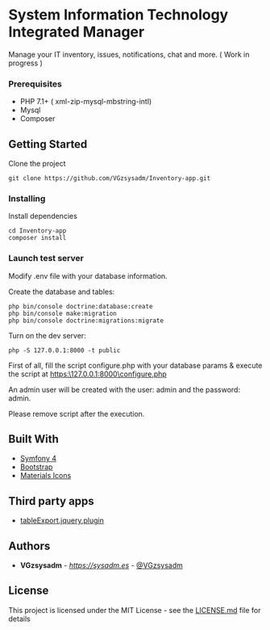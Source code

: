 # System Information Technology Integrated Manager 

Manage your IT inventory, issues, notifications, chat and more. ( Work in progress )

### Prerequisites

* PHP 7.1+ ( xml-zip-mysql-mbstring-intl)
* Mysql
* Composer

## Getting Started

Clone the project

```
git clone https://github.com/VGzsysadm/Inventory-app.git
```
### Installing

Install dependencies

```
cd Inventory-app
composer install
```
### Launch test server

Modify .env file with your database information.

Create the database and tables:

```
php bin/console doctrine:database:create
php bin/console make:migration
php bin/console doctrine:migrations:migrate
```

Turn on the dev server:

```
php -S 127.0.0.1:8000 -t public
```

First of all, fill the script configure.php with your database params & execute the script at [https:\\127.0.0.1:8000\configure.php](https://github.com/VGzsysadm/Inventory-app/blob/master/public/configure.php)

An admin user will be created with the user: admin and the password: admin.

Please remove script after the execution.

## Built With

* [Symfony 4](https://symfony.com/doc/current/index.html)
* [Bootstrap](https://getbootstrap.com/docs/4.1/getting-started/introduction/)
* [Materials Icons](https://material.io/design)
## Third party apps

* [tableExport.jquery.plugin](https://github.com/hhurz/tableExport.jquery.plugin)

## Authors

* **VGzsysadm** - *https://sysadm.es* - [@VGzsysadm](https://github.com/VGzsysadm)

## License

This project is licensed under the MIT License - see the [LICENSE.md](https://github.com/VGzsysadm/Inventory-app/blob/master/LICENSE.md) file for details



